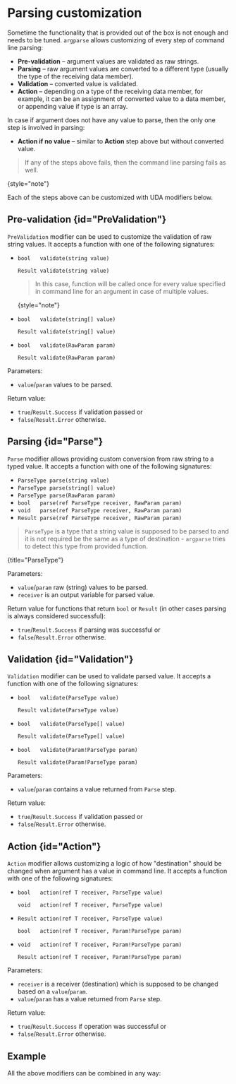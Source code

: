 # Parsing customization

Sometime the functionality that is provided out of the box is not enough and needs to be tuned.
`argparse` allows customizing of every step of command line parsing:

- **Pre-validation** – argument values are validated as raw strings.
- **Parsing** – raw argument values are converted to a different type (usually the type of the receiving data member).
- **Validation** – converted value is validated.
- **Action** – depending on a type of the receiving data member, for example, it can be an assignment of converted value to a
  data member, or appending value if type is an array.

In case if argument does not have any value to parse, then the only one step is involved in parsing:

- **Action if no value** – similar to **Action** step above but without converted value.

> If any of the steps above fails, then the command line parsing fails as well.
>
{style="note"}

Each of the steps above can be customized with UDA modifiers below.

## Pre-validation {id="PreValidation"}

`PreValidation` modifier can be used to customize the validation of raw string values. It accepts a function with one of
the following signatures:

- `bool   validate(string value)`

  `Result validate(string value)`

  > In this case, function will be called once for every value specified in command line for an argument in case of multiple values.
  >
  {style="note"}

- `bool   validate(string[] value)`

  `Result validate(string[] value)`

- `bool   validate(RawParam param)`

  `Result validate(RawParam param)`

Parameters:

- `value`/`param` values to be parsed.

Return value:

- `true`/`Result.Success` if validation passed or
- `false`/`Result.Error` otherwise.

## Parsing {id="Parse"}

`Parse` modifier allows providing custom conversion from raw string to a typed value. It accepts a function with one of
the following signatures:

- `ParseType parse(string value)`
- `ParseType parse(string[] value)`
- `ParseType parse(RawParam param)`
- `bool   parse(ref ParseType receiver, RawParam param)`
- `void   parse(ref ParseType receiver, RawParam param)`
- `Result parse(ref ParseType receiver, RawParam param)`

> `ParseType` is a type that a string value is supposed to be parsed to and it is not required be the same as
a type of destination - `argparse` tries to detect this type from provided function.
>
{title="ParseType"}

Parameters:

- `value`/`param` raw (string) values to be parsed.
- `receiver` is an output variable for parsed value.

Return value for functions that return `bool` or `Result` (in other cases parsing is always considered successful):
- `true`/`Result.Success` if parsing was successful or
- `false`/`Result.Error` otherwise.

## Validation {id="Validation"}

`Validation` modifier can be used to validate parsed value. It accepts a function with one of the following
signatures:

- `bool   validate(ParseType value)`

  `Result validate(ParseType value)`

- `bool   validate(ParseType[] value)`

  `Result validate(ParseType[] value)`

- `bool   validate(Param!ParseType param)`

  `Result validate(Param!ParseType param)`

Parameters:

- `value`/`param` contains a value returned from `Parse` step.

Return value:

- `true`/`Result.Success` if validation passed or
- `false`/`Result.Error` otherwise.

## Action {id="Action"}

`Action` modifier allows customizing a logic of how "destination" should be changed when argument has a value in
command line. It accepts a function with one of the following signatures:

- `bool   action(ref T receiver, ParseType value)`

  `void   action(ref T receiver, ParseType value)`

- `Result action(ref T receiver, ParseType value)`

  `bool   action(ref T receiver, Param!ParseType param)`

- `void   action(ref T receiver, Param!ParseType param)`

  `Result action(ref T receiver, Param!ParseType param)`

Parameters:

- `receiver` is a receiver (destination) which is supposed to be changed based on a `value`/`param`.
- `value`/`param` has a value returned from `Parse` step.

Return value:

- `true`/`Result.Success` if operation was successful or
- `false`/`Result.Error` otherwise.

## Example

All the above modifiers can be combined in any way:

<code-block src="code_snippets/parsing_customization.d" lang="c++"/>
